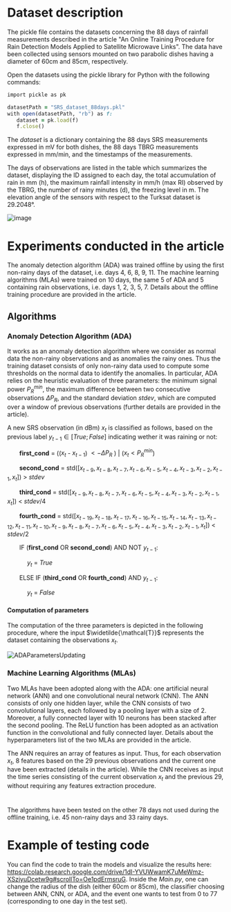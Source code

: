 # Dataset description 
The pickle file contains the datasets concerning the 88 days of rainfall measurements described in the article "An Online Training Procedure for Rain Detection
Models Applied to Satellite Microwave Links". The data have been collected using sensors mounted on two parabolic dishes having a diameter of 60cm and 85cm, respectively. 

Open the datasets using the pickle library for Python with the following commands:

```ruby
import pickle as pk 

datasetPath = "SRS_dataset_88days.pkl"  
with open(datasetPath, "rb") as f:  
   dataset = pk.load(f) 
   f.close()  
```

The *dataset* is a dictionary containing the 88 days SRS measurements expressed in mV for both dishes, the 88 days TBRG measurements expressed in mm/min, and the timestamps of the measurements.

The days of observations are listed in the table which summarizes the dataset, displaying the ID assigned to each day, the total accumulation of rain in mm (h), the maximum rainfall
intensity in mm/h (max RI) observed by the TBRG, the number of rainy minutes (d), the freezing level in m. The elevation angle of the sensors with respect to the Turksat dataset is 29.2048°.

![image](https://github.com/cosmiclabunige/SRS_dataset_88_days/assets/114477377/9bbb4f3d-c98d-43a9-9fb2-d91c373d428c)

# Experiments conducted in the article

The anomaly detection algorithm (ADA) was trained offline by using the first non-rainy days of the dataset, i.e. days 4, 6, 8, 9, 11. 
The machine learning algorithms (MLAs) were trained on 10 days, the same 5 of ADA and 5 containing rain observations, i.e. days 1, 2, 3, 5, 7.
Details about the offline training procedure are provided in the article.

## Algorithms

### Anomaly Detection Algorithm (ADA)
It works as an anomaly detection algorithm where we consider as normal data the non-rainy observations and as anomalies the rainy ones. Thus the training dataset consists of only non-rainy data used to compute some thresholds on the normal data to identify the anomalies. In particular, ADA relies on the heuristic evaluation of three parameters: the minimum signal power $P_R^{min}$, the maximum difference between two consecutive observations $\Delta P_R$, and the standard deviation $stdev$, which are computed over a window of previous observations (further details are provided in the article). 

A new SRS observation (in dBm) $x_t$ is classified as follows, based on the previous label $y_{t-1} \in [True; False]$ indicating wether it was raining or not: 

&emsp;&emsp;**first_cond** = (($x_t$ - $x_{t-1}$) $<-\Delta P_R$ ) | ($x_t < P_R^{min}$)

&emsp;&emsp;**second_cond** = std($[x_{t-9}, x_{t-8}, x_{t-7}, x_{t-6}, x_{t-5}, x_{t-4}, x_{t-3}, x_{t-2}, x_{t-1}, x_{t}]$) > $stdev$

&emsp;&emsp;**third_cond** = std($[x_{t-9}, x_{t-8}, x_{t-7}, x_{t-6}, x_{t-5}, x_{t-4}, x_{t-3}, x_{t-2}, x_{t-1}, x_{t}]$) < $stdev$/4

&emsp;&emsp;**fourth_cond** = std($[x_{t-19},x_{t-18},x_{t-17},x_{t-16},x_{t-15},x_{t-14},x_{t-13},x_{t-12},x_{t-11},x_{t-10},x_{t-9}, x_{t-8}, x_{t-7}, x_{t-6}, x_{t-5}, x_{t-4}, x_{t-3}, x_{t-2}, x_{t-1}, x_{t}]$) < $stdev$/2

&emsp;&emsp;IF (**first_cond** OR **second_cond**) AND NOT $y_{t-1}$:
   
&emsp;&emsp;&emsp; $y_{t}$ = *True*

&emsp;&emsp;ELSE IF (**third_cond** OR **fourth_cond**) AND $y_{t-1}$:

&emsp;&emsp;&emsp; $y_{t}$ = *False*

#### Computation of parameters

The computation of the three parameters is depicted in the following procedure, where the input $\widetilde{\mathcal{T}}$ represents the dataset containing the observations $x_t$.

![ADAParametersUpdating](https://github.com/cosmiclabunige/SRS_dataset_88_days/assets/114477377/a317de05-bd86-465b-8894-8dfd6bac99c1)




### Machine Learning Algorithms (MLAs) 
Two MLAs have been adopted along with the ADA: one artificial neural network (ANN) and one convolutional neural network (CNN). The ANN consists of only one hidden layer, while the CNN consists of two convolutional layers, each followed by a pooling layer with a size of 2. Moreover, a fully connected layer with 10 neurons has been stacked after the second pooling. The ReLU function has been adopted as an activation function in the convolutional and fully connected layer. Details about the hyperparameters list of the two MLAs are provided in the article. 

The ANN requires an array of features as input. Thus, for each observation $x_t$, 8 features based on the 29 previous observations and the current one have been extracted (details in the article). While the CNN receives as input the time series consisting of the current observation $x_t$ and the previous 29, without requiring any features extraction procedure. 

#
The algorithms have been tested on the other 78 days not used during the offline training, i.e. 45 non-rainy days and 33 rainy days. 

# Example of testing code
You can find the code to train the models and visualize the results here: https://colab.research.google.com/drive/1dI-YVUWwamK7uMeWmz-XSzjyuDcetw9g#scrollTo=Oe1pdErmsruG.
Inside the *Main.py*, one can change the radius of the dish (either 60cm or 85cm), the classifier choosing between ANN, CNN, or ADA, and the event one wants to test from 0 to 77 (corresponding to one day in the test set).
